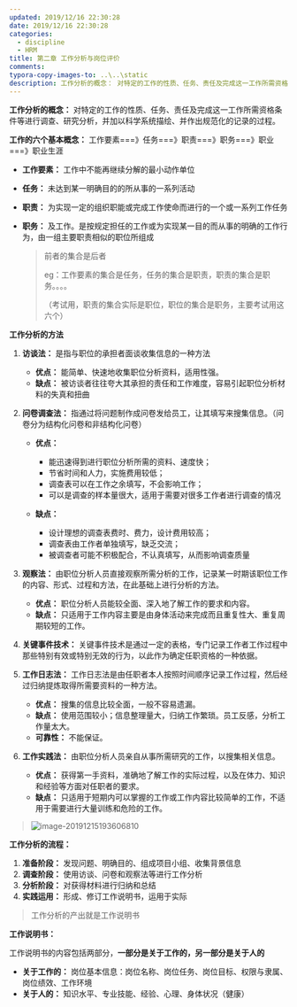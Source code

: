 ```yaml
---
updated: 2019/12/16 22:30:28
date: 2019/12/16 22:30:28
categories: 
  - discipline
  - HRM
title: 第二章 工作分析与岗位评价
comments: 
typora-copy-images-to: ..\..\static
description: 工作分析的概念： 对特定的工作的性质、任务、责任及完成这一工作所需资格条件等进行调查、研究分析，并加以科学系统描绘、并作出规范化的记录的过程。工作的六个基本概念： 工作要素===》任务===》职责===》职务===》职业===》职业生涯工作要素： 工作中不能再继续分解的最小动作单位
---
```


**工作分析的概念：** 对特定的工作的性质、任务、责任及完成这一工作所需资格条件等进行调查、研究分析，并加以科学系统描绘、并作出规范化的记录的过程。

**工作的六个基本概念：** 工作要素===》任务===》职责===》职务===》职业===》职业生涯

- **工作要素：** 工作中不能再继续分解的最小动作单位

- **任务：** 未达到某一明确目的的所从事的一系列活动

- **职责：** 为实现一定的组织职能或完成工作使命而进行的一个或一系列工作任务

- **职务：** 及工作。是按规定担任的工作或为实现某一目的而从事的明确的工作行为，由一组主要职责相似的职位所组成

  > 前者的集合是后者
  >
  > eg：工作要素的集合是任务，任务的集合是职责，职责的集合是职务。。。。
  >
  > （考试用，职责的集合实际是职位，职位的集合是职务，主要考试用这六个）

**工作分析的方法**

1. **访谈法：** 是指与职位的承担者面谈收集信息的一种方法
   * **优点：** 能简单、快速地收集职位分析资料，适用性强。
   * **缺点：** 被访谈者往往夸大其承担的责任和工作难度，容易引起职位分析材料的失真和扭曲

2. **问卷调查法：** 指通过将问题制作成问卷发给员工，让其填写来搜集信息。（问卷分为结构化问卷和非结构化问卷）

   - **优点：** 
     * 能迅速得到进行职位分析所需的资料、速度快；
     * 节省时间和人力，实施费用较低；
     * 调查表可以在工作之余填写，不会影响工作；
     * 可以是调查的样本量很大，适用于需要对很多工作者进行调查的情况

   - **缺点：**
     - 设计理想的调查表费时、费力，设计费用较高；
     - 调查表由工作者单独填写，缺乏交流；
     - 被调查者可能不积极配合，不认真填写，从而影响调查质量

3. **观察法：** 由职位分析人员直接观察所需分析的工作，记录某一时期该职位工作的内容、形式、过程和方法，在此基础上进行分析的方法。
   * **优点：** 职位分析人员能较全面、深入地了解工作的要求和内容。
   * **缺点：** 只适用于工作内容主要是由身体活动来完成而且重复性大、重复周期较短的工作。

4. **关键事件技术：** 关键事件技术是通过一定的表格，专门记录工作者工作过程中那些特别有效或特别无效的行为，以此作为确定任职资格的一种依据。

5. **工作日志法：** 工作日志法是由任职者本人按照时间顺序记录工作过程，然后经过归纳提炼取得所需要资料的一种方法。
   - **优点：** 搜集的信息比较全面，一般不容易遗漏。
   - **缺点：** 使用范围较小；信息整理量大，归纳工作繁琐。员工反感，分析工作量太大。
   - **可靠性：** 不能保证。
6. **工作实践法：** 由职位分析人员亲自从事所需研究的工作，以搜集相关信息。
   - **优点：** 获得第一手资料，准确地了解工作的实际过程，以及在体力、知识和经验等方面对任职者的要求。
   - **缺点：** 只适用于短期内可以掌握的工作或工作内容比较简单的工作，不适用于需要进行大量训练和危险的工作。

> ![image-20191215193606810](https://static.jindll.com/notes/image-20191215193606810.png)

**工作分析的流程：** 

1. **准备阶段：** 发现问题、明确目的、组成项目小组、收集背景信息
2. **调查阶段：** 使用访谈、问卷和观察法等进行工作分析
3. **分析阶段：** 对获得材料进行归纳和总结
4. **实践运用：** 形成、修订工作说明书，运用于实际

> 工作分析的产出就是工作说明书

**工作说明书：**

工作说明书的内容包括两部分，**一部分是关于工作的，另一部分是关于人的**

- **关于工作的：** 岗位基本信息：岗位名称、岗位任务、岗位目标、权限与隶属、岗位绩效、工作环境
- **关于人的：** 知识水平、专业技能、经验、心理、身体状况（健康）